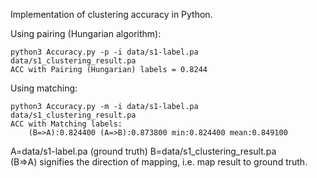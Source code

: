 Implementation of clustering accuracy in Python.

Using pairing (Hungarian algorithm):

    python3 Accuracy.py -p -i data/s1-label.pa data/s1_clustering_result.pa  
    ACC with Pairing (Hungarian) labels = 0.8244


Using matching:

    python3 Accuracy.py -m -i data/s1-label.pa data/s1_clustering_result.pa  
    ACC with Matching labels:
        (B=>A):0.824400 (A=>B):0.873800 min:0.824400 mean:0.849100 

A=data/s1-label.pa (ground truth)
B=data/s1_clustering_result.pa  
(B=>A) signifies the direction of mapping, i.e. map result to ground truth.


